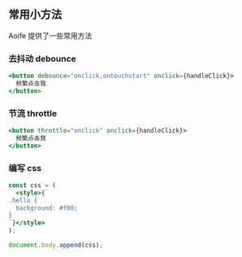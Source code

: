 ## 常用小方法

Aoife 提供了一些常用方法

### 去抖动 debounce

```jsx
<button debounce="onclick,ontouchstart" onclick={handleClick}>
  频繁点击我
</button>
```

### 节流 throttle

```jsx
<button throttle="onclick" onclick={handleClick}>
  频繁点击我
</button>
```

### 编写 css

```jsx
const css = (
  <style>{`
.hello {
  background: #f00;
}
`}</style>
);

document.body.append(css);
```
